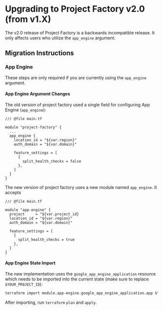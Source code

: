 # Upgrading to Project Factory v2.0 (from v1.X)

The v2.0 release of Project Factory is a backwards incompatible release. It only affects users who utilize the `app_engine` argument.

## Migration Instructions

### App Engine

These steps are only required if you are currently using the `app_engine` argument.

#### App Engine Argument Changes

The old version of project factory used a single field for configuring App Engine (`app_engine`):

```hcl
/// @file main.tf

module "project-factory" {
  ...
  app_engine {
    location_id = "${var.region}"
    auth_domain = "${var.domain}"

    feature_settings = [
      {
        split_health_checks = false
      },
    ]
  }
}
```

The new version of project factory uses a new module named `app_engine`. It accepts

```hcl
/// @file main.tf

module "app-engine" {
  project     = "${var.project_id}
  location_id = "${var.region}"
  auth_domain = "${var.domain}"

  feature_settings = [
    {
      split_health_checks = true
    },
  ]
}
```

#### App Engine State Import

The new implementation uses the `google_app_engine_application` resource which needs to be imported into the current state (make sure to replace `$YOUR_PROJECT_ID`):

```sh
terraform import module.app-engine.google_app_engine_application.app $YOUR_PROJECT_ID
```

After importing, run `terraform` `plan` and `apply`.

